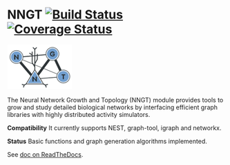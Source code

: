 # NNGT [![Build Status](https://travis-ci.org/Silmathoron/NNGT.svg?branch=master)](https://travis-ci.org/Silmathoron/NNGT) [![Coverage Status](https://coveralls.io/repos/github/Silmathoron/NNGT/badge.svg?branch=master)](https://coveralls.io/github/Silmathoron/NNGT?branch=master)

![NNGT logo](doc/_static/nngt_logo.png)

The Neural Network Growth and Topology (NNGT) module provides tools to grow and study detailed biological networks by interfacing efficient graph libraries with highly distributed activity simulators.

**Compatibility**
It currently supports NEST, graph-tool, igraph and networkx.

**Status**
Basic functions and graph generation algorithms implemented.

See [doc on ReadTheDocs](http://nngt.readthedocs.org/en/latest/index.html).
